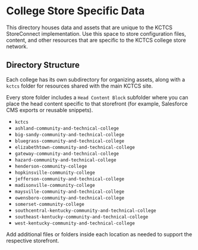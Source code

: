 # College Store Specific Data

This directory houses data and assets that are unique to the KCTCS StoreConnect implementation. Use this space to store configuration files, content, and other resources that are specific to the KCTCS college store network.

## Directory Structure

Each college has its own subdirectory for organizing assets, along with a `kctcs` folder for resources shared with the main KCTCS site.

Every store folder includes a `Head Content Block` subfolder where you can place the head content specific to that storefront (for example, Salesforce CMS exports or reusable snippets).

- `kctcs`
- `ashland-community-and-technical-college`
- `big-sandy-community-and-technical-college`
- `bluegrass-community-and-technical-college`
- `elizabethtown-community-and-technical-college`
- `gateway-community-and-technical-college`
- `hazard-community-and-technical-college`
- `henderson-community-college`
- `hopkinsville-community-college`
- `jefferson-community-and-technical-college`
- `madisonville-community-college`
- `maysville-community-and-technical-college`
- `owensboro-community-and-technical-college`
- `somerset-community-college`
- `southcentral-kentucky-community-and-technical-college`
- `southeast-kentucky-community-and-technical-college`
- `west-kentucky-community-and-technical-college`

Add additional files or folders inside each location as needed to support the respective storefront.
